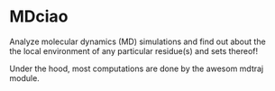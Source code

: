 # MDciao

Analyze molecular dynamics (MD) simulations and find out about the  
the local environment of any particular residue(s) and sets
thereof!

Under the hood, most computations are done by the awesom 
mdtraj module.
